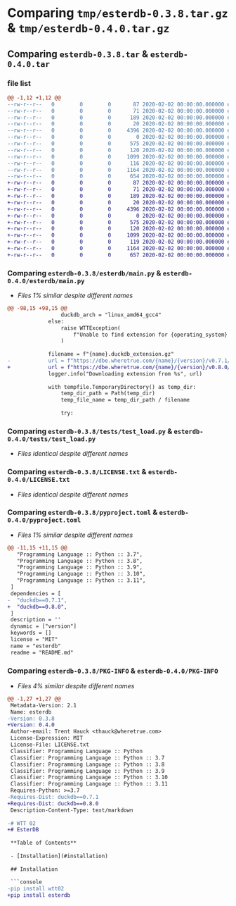 # Comparing `tmp/esterdb-0.3.8.tar.gz` & `tmp/esterdb-0.4.0.tar.gz`

## Comparing `esterdb-0.3.8.tar` & `esterdb-0.4.0.tar`

### file list

```diff
@@ -1,12 +1,12 @@
--rw-r--r--   0        0        0       87 2020-02-02 00:00:00.000000 esterdb-0.3.8/Makefile
--rw-r--r--   0        0        0       71 2020-02-02 00:00:00.000000 esterdb-0.3.8/esterdb/__about__.py
--rw-r--r--   0        0        0      189 2020-02-02 00:00:00.000000 esterdb-0.3.8/esterdb/__init__.py
--rw-r--r--   0        0        0       20 2020-02-02 00:00:00.000000 esterdb-0.3.8/esterdb/_env.py
--rw-r--r--   0        0        0     4396 2020-02-02 00:00:00.000000 esterdb-0.3.8/esterdb/main.py
--rw-r--r--   0        0        0        0 2020-02-02 00:00:00.000000 esterdb-0.3.8/tests/__init__.py
--rw-r--r--   0        0        0      575 2020-02-02 00:00:00.000000 esterdb-0.3.8/tests/test_load.py
--rw-r--r--   0        0        0      120 2020-02-02 00:00:00.000000 esterdb-0.3.8/.gitignore
--rw-r--r--   0        0        0     1099 2020-02-02 00:00:00.000000 esterdb-0.3.8/LICENSE.txt
--rw-r--r--   0        0        0      116 2020-02-02 00:00:00.000000 esterdb-0.3.8/README.md
--rw-r--r--   0        0        0     1164 2020-02-02 00:00:00.000000 esterdb-0.3.8/pyproject.toml
--rw-r--r--   0        0        0      654 2020-02-02 00:00:00.000000 esterdb-0.3.8/PKG-INFO
+-rw-r--r--   0        0        0       87 2020-02-02 00:00:00.000000 esterdb-0.4.0/Makefile
+-rw-r--r--   0        0        0       71 2020-02-02 00:00:00.000000 esterdb-0.4.0/esterdb/__about__.py
+-rw-r--r--   0        0        0      189 2020-02-02 00:00:00.000000 esterdb-0.4.0/esterdb/__init__.py
+-rw-r--r--   0        0        0       20 2020-02-02 00:00:00.000000 esterdb-0.4.0/esterdb/_env.py
+-rw-r--r--   0        0        0     4396 2020-02-02 00:00:00.000000 esterdb-0.4.0/esterdb/main.py
+-rw-r--r--   0        0        0        0 2020-02-02 00:00:00.000000 esterdb-0.4.0/tests/__init__.py
+-rw-r--r--   0        0        0      575 2020-02-02 00:00:00.000000 esterdb-0.4.0/tests/test_load.py
+-rw-r--r--   0        0        0      120 2020-02-02 00:00:00.000000 esterdb-0.4.0/.gitignore
+-rw-r--r--   0        0        0     1099 2020-02-02 00:00:00.000000 esterdb-0.4.0/LICENSE.txt
+-rw-r--r--   0        0        0      119 2020-02-02 00:00:00.000000 esterdb-0.4.0/README.md
+-rw-r--r--   0        0        0     1164 2020-02-02 00:00:00.000000 esterdb-0.4.0/pyproject.toml
+-rw-r--r--   0        0        0      657 2020-02-02 00:00:00.000000 esterdb-0.4.0/PKG-INFO
```

### Comparing `esterdb-0.3.8/esterdb/main.py` & `esterdb-0.4.0/esterdb/main.py`

 * *Files 1% similar despite different names*

```diff
@@ -98,15 +98,15 @@
                 duckdb_arch = "linux_amd64_gcc4"
             else:
                 raise WTTException(
                     f"Unable to find extension for {operating_system} {architecture}"
                 )
 
             filename = f"{name}.duckdb_extension.gz"
-            url = f"https://dbe.wheretrue.com/{name}/{version}/v0.7.1/{duckdb_arch}/{filename}"
+            url = f"https://dbe.wheretrue.com/{name}/{version}/v0.8.0/{duckdb_arch}/{filename}"
             logger.info("Downloading extension from %s", url)
 
             with tempfile.TemporaryDirectory() as temp_dir:
                 temp_dir_path = Path(temp_dir)
                 temp_file_name = temp_dir_path / filename
 
                 try:
```

### Comparing `esterdb-0.3.8/tests/test_load.py` & `esterdb-0.4.0/tests/test_load.py`

 * *Files identical despite different names*

### Comparing `esterdb-0.3.8/LICENSE.txt` & `esterdb-0.4.0/LICENSE.txt`

 * *Files identical despite different names*

### Comparing `esterdb-0.3.8/pyproject.toml` & `esterdb-0.4.0/pyproject.toml`

 * *Files 1% similar despite different names*

```diff
@@ -11,15 +11,15 @@
   "Programming Language :: Python :: 3.7",
   "Programming Language :: Python :: 3.8",
   "Programming Language :: Python :: 3.9",
   "Programming Language :: Python :: 3.10",
   "Programming Language :: Python :: 3.11",
 ]
 dependencies = [
-  "duckdb==0.7.1",
+  "duckdb==0.8.0",
 ]
 description = ''
 dynamic = ["version"]
 keywords = []
 license = "MIT"
 name = "esterdb"
 readme = "README.md"
```

### Comparing `esterdb-0.3.8/PKG-INFO` & `esterdb-0.4.0/PKG-INFO`

 * *Files 4% similar despite different names*

```diff
@@ -1,27 +1,27 @@
 Metadata-Version: 2.1
 Name: esterdb
-Version: 0.3.8
+Version: 0.4.0
 Author-email: Trent Hauck <thauck@wheretrue.com>
 License-Expression: MIT
 License-File: LICENSE.txt
 Classifier: Programming Language :: Python
 Classifier: Programming Language :: Python :: 3.7
 Classifier: Programming Language :: Python :: 3.8
 Classifier: Programming Language :: Python :: 3.9
 Classifier: Programming Language :: Python :: 3.10
 Classifier: Programming Language :: Python :: 3.11
 Requires-Python: >=3.7
-Requires-Dist: duckdb==0.7.1
+Requires-Dist: duckdb==0.8.0
 Description-Content-Type: text/markdown
 
-# WTT 02
+# EsterDB
 
 **Table of Contents**
 
 - [Installation](#installation)
 
 ## Installation
 
 ```console
-pip install wtt02
+pip install esterdb
 ```
```

